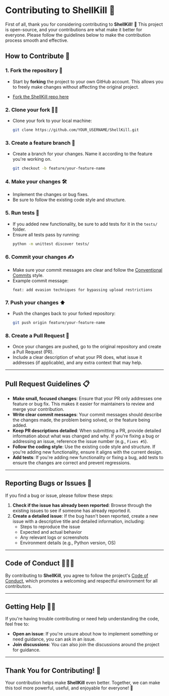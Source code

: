 # Contributing to **ShellKill** 🚀

First of all, thank you for considering contributing to **ShellKill**! 🎉 This project is open-source, and your contributions are what make it better for everyone. Please follow the guidelines below to make the contribution process smooth and effective.

## **How to Contribute** 🤝

### 1. **Fork the repository** 🍴
   - Start by **forking** the project to your own GitHub account. This allows you to freely make changes without affecting the original project.
   
   - [Fork the ShellKill repo here](https://github.com/Fear2o/ShellKill)

### 2. **Clone your fork** 👩‍💻
   - Clone your fork to your local machine:
     ```bash
     git clone https://github.com/YOUR_USERNAME/ShellKill.git
     ```

### 3. **Create a feature branch** 🌱
   - Create a branch for your changes. Name it according to the feature you're working on.
     ```bash
     git checkout -b feature/your-feature-name
     ```

### 4. **Make your changes** 🛠️
   - Implement the changes or bug fixes. 
   - Be sure to follow the existing code style and structure.

### 5. **Run tests** 🧪
   - If you added new functionality, be sure to add tests for it in the `tests/` folder.
   - Ensure all tests pass by running:
     ```bash
     python -m unittest discover tests/
     ```

### 6. **Commit your changes** ✍️
   - Make sure your commit messages are clear and follow the [Conventional Commits](https://www.conventionalcommits.org/) style.
   - Example commit message:
     ```
     feat: add evasion techniques for bypassing upload restrictions
     ```

### 7. **Push your changes** ⬆️
   - Push the changes back to your forked repository:
     ```bash
     git push origin feature/your-feature-name
     ```

### 8. **Create a Pull Request** 📑
   - Once your changes are pushed, go to the original repository and create a Pull Request (PR).
   - Include a clear description of what your PR does, what issue it addresses (if applicable), and any extra context that may help.

---

## **Pull Request Guidelines** 📋

- **Make small, focused changes**: Ensure that your PR only addresses one feature or bug fix. This makes it easier for maintainers to review and merge your contribution.
- **Write clear commit messages**: Your commit messages should describe the changes made, the problem being solved, or the feature being added.
- **Keep PR descriptions detailed**: When submitting a PR, provide detailed information about what was changed and why. If you're fixing a bug or addressing an issue, reference the issue number (e.g., `Fixes #5`).
- **Follow the coding style**: Use the existing code style and structure. If you're adding new functionality, ensure it aligns with the current design.
- **Add tests**: If you're adding new functionality or fixing a bug, add tests to ensure the changes are correct and prevent regressions.

---

## **Reporting Bugs or Issues** 🐛

If you find a bug or issue, please follow these steps:

1. **Check if the issue has already been reported**: Browse through the existing issues to see if someone has already reported it.
2. **Create a detailed issue**: If the bug hasn't been reported, create a new issue with a descriptive title and detailed information, including:
   - Steps to reproduce the issue
   - Expected and actual behavior
   - Any relevant logs or screenshots
   - Environment details (e.g., Python version, OS)

---

## **Code of Conduct** 🧑‍🤝‍🧑

By contributing to **ShellKill**, you agree to follow the project's [Code of Conduct](CODE_OF_CONDUCT.md), which promotes a welcoming and respectful environment for all contributors.

---

## **Getting Help** 🙋‍♂️

If you're having trouble contributing or need help understanding the code, feel free to:

- **Open an issue**: If you're unsure about how to implement something or need guidance, you can ask in an issue.
- **Join discussions**: You can also join the discussions around the project for guidance.

---

## **Thank You for Contributing!** 🎉

Your contribution helps make **ShellKill** even better. Together, we can make this tool more powerful, useful, and enjoyable for everyone! 🚀
